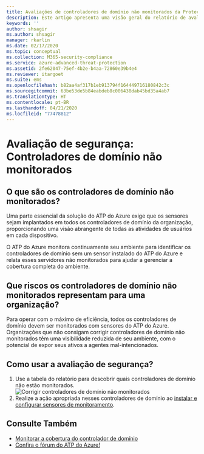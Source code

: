 ```yaml
---
title: Avaliações de controladores de domínio não monitorados da Proteção Avançada contra Ameaças do Azure
description: Este artigo apresenta uma visão geral do relatório de avaliação da situação da segurança de identidade de controladores de domínio não monitorados do ATP do Azure.
keywords: ''
author: shsagir
ms.author: shsagir
manager: rkarlin
ms.date: 02/17/2020
ms.topic: conceptual
ms.collection: M365-security-compliance
ms.service: azure-advanced-threat-protection
ms.assetid: 2fe62047-75ef-4b2e-b4aa-72860e39b4e4
ms.reviewer: itargoet
ms.suite: ems
ms.openlocfilehash: b82aa4af317b1eb913794f164449716180842c3c
ms.sourcegitcommit: 63be53de5b84eabdeb8c006438dab45bd35a4ab7
ms.translationtype: HT
ms.contentlocale: pt-BR
ms.lasthandoff: 04/21/2020
ms.locfileid: "77478812"
---
```

# <a name="security-assessment-unmonitored-domain-controllers"></a>Avaliação de segurança: Controladores de domínio não monitorados

## <a name="what-are-unmonitored-domain-controllers"></a>O que são os controladores de domínio não monitorados?

Uma parte essencial da solução do ATP do Azure exige que os sensores sejam implantados em todos os controladores de domínio da organização, proporcionando uma visão abrangente de todas as atividades de usuários em cada dispositivo.

O ATP do Azure monitora continuamente seu ambiente para identificar os controladores de domínio sem um sensor instalado do ATP do Azure e relata esses servidores não monitorados para ajudar a gerenciar a cobertura completa do ambiente.

## <a name="what-risk-do-unmonitored-domain-controllers-pose-to-an-organization"></a>Que riscos os controladores de domínio não monitorados representam para uma organização?

Para operar com o máximo de eficiência, todos os controladores de domínio devem ser monitorados com sensores do ATP do Azure. Organizações que não consigam corrigir controladores de domínio não monitorados têm uma visibilidade reduzida de seu ambiente, com o potencial de expor seus ativos a agentes mal-intencionados.

## <a name="how-do-i-use-this-security-assessment"></a>Como usar a avaliação de segurança?

1. Use a tabela do relatório para descobrir quais controladores de domínio não estão monitorados.
    ![Corrigir controladores de domínio não monitorados](media/atp-cas-isp-unmonitored-domain-controller-1.png)
1. Realize a ação apropriada nesses controladores de domínio ao [instalar e configurar sensores de monitoramento](atp-sensor-monitoring.md#domain-controller-status).

## <a name="see-also"></a>Consulte Também

- [Monitorar a cobertura do controlador de domínio](atp-sensor-monitoring.md)
- [Confira o fórum do ATP do Azure!](https://aka.ms/azureatpcommunity)
